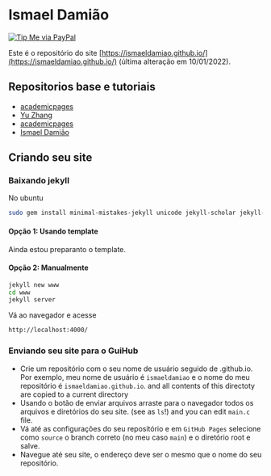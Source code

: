 # Ismael Damião

[![Tip Me via PayPal](https://img.shields.io/badge/PayPal-tip%20me-green.svg?logo=paypal)](https://www.paypal.com/cgi-bin/webscr?cmd=_s-xclick&hosted_button_id=D66EM3DGU35EE&source=url)


Este é o repositório do site [https://ismaeldamiao.github.io/](https://ismaeldamiao.github.io/) (última alteração em 10/01/2022).

## Repositorios base e tutoriais

* [academicpages](https://github.com/academicpages/academicpages.github.io)
* [Yu Zhang](https://github.com/tesschin/yuzhangbit.github.io)
* [academicpages](https://academicpages.github.io/markdown/)
* [Ismael Damião](https://ismaeldamiao.github.io/pt/markdown)

## Criando seu site

### Baixando jekyll

No ubuntu
```bash
sudo gem install minimal-mistakes-jekyll unicode jekyll-scholar jekyll-seo-tag jekyll bundler json jekyll-paginate github-pages wdm liquid
```

#### Opção 1: Usando template

Ainda estou preparanto o template.

#### Opção 2: Manualmente


```bash
jekyll new www
cd www
jekyll server
```

Vá ao navegador e acesse
```bash
http://localhost:4000/
```

### Enviando seu site para o GuiHub


* Crie um repositório com o seu nome de usuário seguido de .github.io. Por exemplo, meu nome de usuário é `ismaeldamiao` e o nome do meu repositório é `ismaeldamiao.github.io`.
and all contents of this directoty are copied to a current directory
* Usando o botão de enviar arquivos arraste para o navegador todos os arquivos e diretórios do seu site.
(see as `ls`!) and you can edit `main.c` file.
* Vá até as configurações do seu repositório e em `GitHub Pages` selecione como `source` o branch correto (no meu caso `main`) e o diretório root e salve.
* Navegue até seu site, o endereço deve ser o mesmo que o nome do seu repositório.
